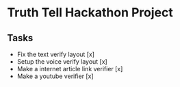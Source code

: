# Truth Tell Hackathon Project

## Tasks

- Fix the text verify layout [x]
- Setup the voice verify layout [x]
- Make a internet article link verifier [x]
- Make a youtube verifier [x]
